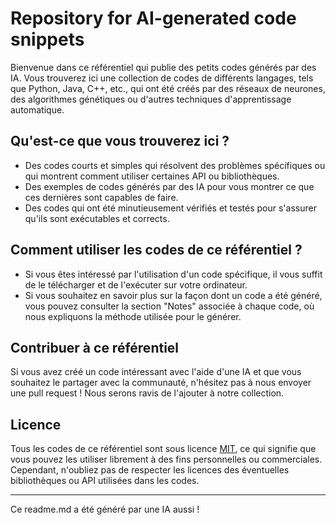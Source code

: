 # Repository for AI-generated code snippets

Bienvenue dans ce référentiel qui publie des petits codes générés par des IA. Vous trouverez ici une collection de codes de différents langages, tels que Python, Java, C++, etc., qui ont été créés par des réseaux de neurones, des algorithmes génétiques ou d'autres techniques d'apprentissage automatique.

## Qu'est-ce que vous trouverez ici ?

- Des codes courts et simples qui résolvent des problèmes spécifiques ou qui montrent comment utiliser certaines API ou bibliothèques.
- Des exemples de codes générés par des IA pour vous montrer ce que ces dernières sont capables de faire.
- Des codes qui ont été minutieusement vérifiés et testés pour s'assurer qu'ils sont exécutables et corrects.

## Comment utiliser les codes de ce référentiel ?

- Si vous êtes intéressé par l'utilisation d'un code spécifique, il vous suffit de le télécharger et de l'exécuter sur votre ordinateur.
- Si vous souhaitez en savoir plus sur la façon dont un code a été généré, vous pouvez consulter la section "Notes" associée à chaque code, où nous expliquons la méthode utilisée pour le générer.

## Contribuer à ce référentiel

Si vous avez créé un code intéressant avec l'aide d'une IA et que vous souhaitez le partager avec la communauté, n'hésitez pas à nous envoyer une pull request ! Nous serons ravis de l'ajouter à notre collection.

## Licence

Tous les codes de ce référentiel sont sous licence [MIT](https://opensource.org/licenses/MIT), ce qui signifie que vous pouvez les utiliser librement à des fins personnelles ou commerciales. Cependant, n'oubliez pas de respecter les licences des éventuelles bibliothèques ou API utilisées dans les codes.

-------

Ce readme.md a été généré par une IA aussi !
